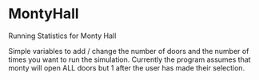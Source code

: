 # MontyHall
Running Statistics for Monty Hall

Simple variables to add / change the number of doors and the number of times you want to run the simulation.
Currently the program assumes that monty will open ALL doors but 1 after the user has made their selection.
